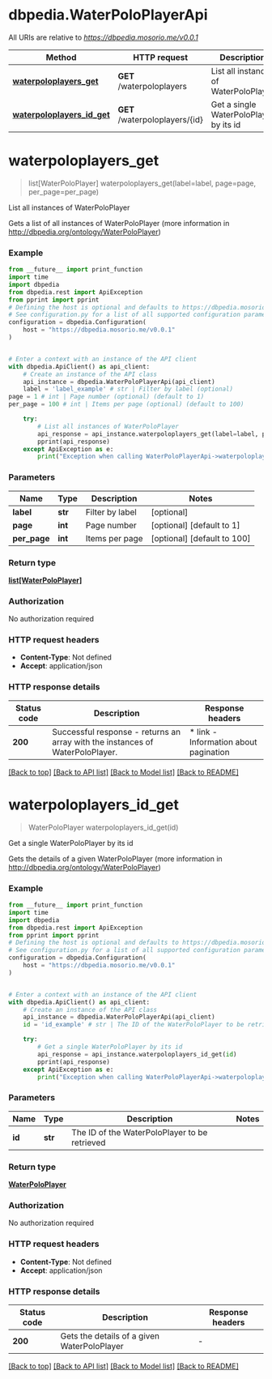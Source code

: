 # dbpedia.WaterPoloPlayerApi

All URIs are relative to *https://dbpedia.mosorio.me/v0.0.1*

Method | HTTP request | Description
------------- | ------------- | -------------
[**waterpoloplayers_get**](WaterPoloPlayerApi.md#waterpoloplayers_get) | **GET** /waterpoloplayers | List all instances of WaterPoloPlayer
[**waterpoloplayers_id_get**](WaterPoloPlayerApi.md#waterpoloplayers_id_get) | **GET** /waterpoloplayers/{id} | Get a single WaterPoloPlayer by its id


# **waterpoloplayers_get**
> list[WaterPoloPlayer] waterpoloplayers_get(label=label, page=page, per_page=per_page)

List all instances of WaterPoloPlayer

Gets a list of all instances of WaterPoloPlayer (more information in http://dbpedia.org/ontology/WaterPoloPlayer)

### Example

```python
from __future__ import print_function
import time
import dbpedia
from dbpedia.rest import ApiException
from pprint import pprint
# Defining the host is optional and defaults to https://dbpedia.mosorio.me/v0.0.1
# See configuration.py for a list of all supported configuration parameters.
configuration = dbpedia.Configuration(
    host = "https://dbpedia.mosorio.me/v0.0.1"
)


# Enter a context with an instance of the API client
with dbpedia.ApiClient() as api_client:
    # Create an instance of the API class
    api_instance = dbpedia.WaterPoloPlayerApi(api_client)
    label = 'label_example' # str | Filter by label (optional)
page = 1 # int | Page number (optional) (default to 1)
per_page = 100 # int | Items per page (optional) (default to 100)

    try:
        # List all instances of WaterPoloPlayer
        api_response = api_instance.waterpoloplayers_get(label=label, page=page, per_page=per_page)
        pprint(api_response)
    except ApiException as e:
        print("Exception when calling WaterPoloPlayerApi->waterpoloplayers_get: %s\n" % e)
```

### Parameters

Name | Type | Description  | Notes
------------- | ------------- | ------------- | -------------
 **label** | **str**| Filter by label | [optional] 
 **page** | **int**| Page number | [optional] [default to 1]
 **per_page** | **int**| Items per page | [optional] [default to 100]

### Return type

[**list[WaterPoloPlayer]**](WaterPoloPlayer.md)

### Authorization

No authorization required

### HTTP request headers

 - **Content-Type**: Not defined
 - **Accept**: application/json

### HTTP response details
| Status code | Description | Response headers |
|-------------|-------------|------------------|
**200** | Successful response - returns an array with the instances of WaterPoloPlayer. |  * link - Information about pagination <br>  |

[[Back to top]](#) [[Back to API list]](../README.md#documentation-for-api-endpoints) [[Back to Model list]](../README.md#documentation-for-models) [[Back to README]](../README.md)

# **waterpoloplayers_id_get**
> WaterPoloPlayer waterpoloplayers_id_get(id)

Get a single WaterPoloPlayer by its id

Gets the details of a given WaterPoloPlayer (more information in http://dbpedia.org/ontology/WaterPoloPlayer)

### Example

```python
from __future__ import print_function
import time
import dbpedia
from dbpedia.rest import ApiException
from pprint import pprint
# Defining the host is optional and defaults to https://dbpedia.mosorio.me/v0.0.1
# See configuration.py for a list of all supported configuration parameters.
configuration = dbpedia.Configuration(
    host = "https://dbpedia.mosorio.me/v0.0.1"
)


# Enter a context with an instance of the API client
with dbpedia.ApiClient() as api_client:
    # Create an instance of the API class
    api_instance = dbpedia.WaterPoloPlayerApi(api_client)
    id = 'id_example' # str | The ID of the WaterPoloPlayer to be retrieved

    try:
        # Get a single WaterPoloPlayer by its id
        api_response = api_instance.waterpoloplayers_id_get(id)
        pprint(api_response)
    except ApiException as e:
        print("Exception when calling WaterPoloPlayerApi->waterpoloplayers_id_get: %s\n" % e)
```

### Parameters

Name | Type | Description  | Notes
------------- | ------------- | ------------- | -------------
 **id** | **str**| The ID of the WaterPoloPlayer to be retrieved | 

### Return type

[**WaterPoloPlayer**](WaterPoloPlayer.md)

### Authorization

No authorization required

### HTTP request headers

 - **Content-Type**: Not defined
 - **Accept**: application/json

### HTTP response details
| Status code | Description | Response headers |
|-------------|-------------|------------------|
**200** | Gets the details of a given WaterPoloPlayer |  -  |

[[Back to top]](#) [[Back to API list]](../README.md#documentation-for-api-endpoints) [[Back to Model list]](../README.md#documentation-for-models) [[Back to README]](../README.md)

